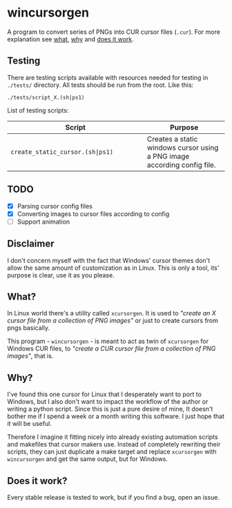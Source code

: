 # wincursorgen

A program to convert series of PNGs into CUR cursor files (`.cur`). For more explanation see [what](#what), [why](#why) and [does it work](#does-it-work).

## Testing

There are testing scripts available with resources needed for testing in `./tests/` directory. All tests should be run from the root. Like this:

```shell
./tests/script_X.(sh|ps1)
```

List of testing scripts:

<table>
	<thead>
		<tr>
			<th width="300px">Script</th>
			<th>Purpose</th>
		</tr>
	</thead>
	<tbody>
		<tr>
			<td width="300px"><code>create_static_cursor.(sh|ps1)</code></td>
			<td>Creates a static windows cursor using a PNG image according config file.</td>
		</tr>
	</tbody>
</table>

## TODO
- [x] Parsing cursor config files
- [x] Converting images to cursor files according to config
- [ ] Support animation

## Disclaimer

I don't concern myself with the fact that Windows' cursor themes don't allow the same amount of customization as in Linux. This is only a tool, its' purpose is clear, use it as you please.


## What?

In Linux world there's a utility called `xcursorgen`. It is used to *"create an X cursor file from a collection of PNG images"* or just to create cursors from pngs basically.

This program - `wincursorgen` - is meant to act as twin of `xcursorgen` for Windows CUR files, to *"create a CUR cursor file from a collection of PNG images"*, that is.

## Why?

I've found this one cursor for Linux that I desperately want to port to Windows, but I also don't want to impact the workflow of the author or writing a python script. Since this is just a pure desire of mine, It doesn't bother me if I spend a week or a month writing this software. I just hope that it will be useful.

Therefore I imagine it fitting nicely into already existing automation scripts and makefiles that cursor makers use. Instead of completely rewriting their scripts, they can just duplicate a make target and replace `xcursorgen` with `wincursorgen` and get the same output, but for Windows.

## Does it work?

Every stable release is tested to work, but if you find a bug, open an issue.
